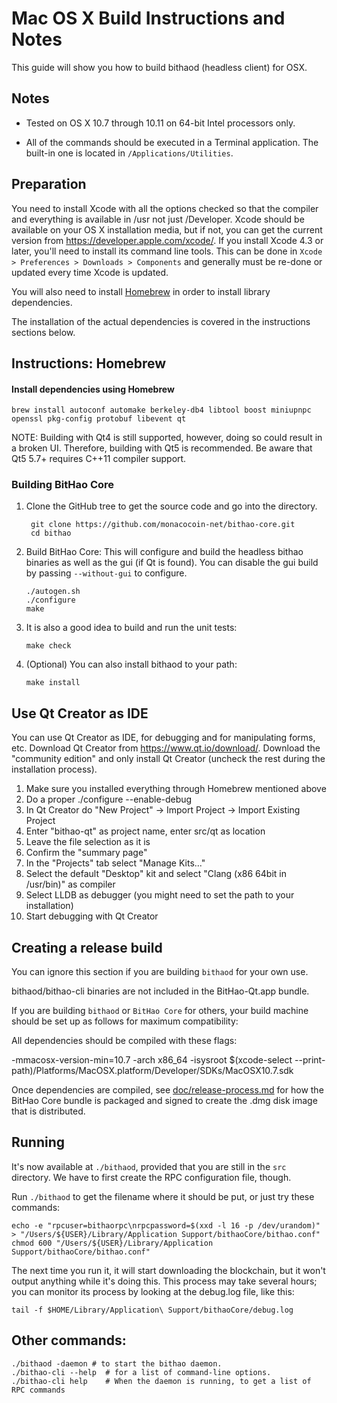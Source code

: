 Mac OS X Build Instructions and Notes
====================================
This guide will show you how to build bithaod (headless client) for OSX.

Notes
-----

* Tested on OS X 10.7 through 10.11 on 64-bit Intel processors only.

* All of the commands should be executed in a Terminal application. The
built-in one is located in `/Applications/Utilities`.

Preparation
-----------

You need to install Xcode with all the options checked so that the compiler
and everything is available in /usr not just /Developer. Xcode should be
available on your OS X installation media, but if not, you can get the
current version from https://developer.apple.com/xcode/. If you install
Xcode 4.3 or later, you'll need to install its command line tools. This can
be done in `Xcode > Preferences > Downloads > Components` and generally must
be re-done or updated every time Xcode is updated.

You will also need to install [Homebrew](http://brew.sh) in order to install library
dependencies.

The installation of the actual dependencies is covered in the instructions
sections below.

Instructions: Homebrew
----------------------

#### Install dependencies using Homebrew

    brew install autoconf automake berkeley-db4 libtool boost miniupnpc openssl pkg-config protobuf libevent qt

NOTE: Building with Qt4 is still supported, however, doing so could result in a broken UI. Therefore, building with Qt5 is recommended. Be aware that Qt5 5.7+ requires C++11 compiler support.

### Building BitHao Core

1. Clone the GitHub tree to get the source code and go into the directory.

        git clone https://github.com/monacocoin-net/bithao-core.git
        cd bithao

2.  Build BitHao Core:
    This will configure and build the headless bithao binaries as well as the gui (if Qt is found).
    You can disable the gui build by passing `--without-gui` to configure.

        ./autogen.sh
        ./configure
        make

3.  It is also a good idea to build and run the unit tests:

        make check

4.  (Optional) You can also install bithaod to your path:

        make install

Use Qt Creator as IDE
------------------------
You can use Qt Creator as IDE, for debugging and for manipulating forms, etc.
Download Qt Creator from https://www.qt.io/download/. Download the "community edition" and only install Qt Creator (uncheck the rest during the installation process).

1. Make sure you installed everything through Homebrew mentioned above
2. Do a proper ./configure --enable-debug
3. In Qt Creator do "New Project" -> Import Project -> Import Existing Project
4. Enter "bithao-qt" as project name, enter src/qt as location
5. Leave the file selection as it is
6. Confirm the "summary page"
7. In the "Projects" tab select "Manage Kits..."
8. Select the default "Desktop" kit and select "Clang (x86 64bit in /usr/bin)" as compiler
9. Select LLDB as debugger (you might need to set the path to your installation)
10. Start debugging with Qt Creator

Creating a release build
------------------------
You can ignore this section if you are building `bithaod` for your own use.

bithaod/bithao-cli binaries are not included in the BitHao-Qt.app bundle.

If you are building `bithaod` or `BitHao Core` for others, your build machine should be set up
as follows for maximum compatibility:

All dependencies should be compiled with these flags:

 -mmacosx-version-min=10.7
 -arch x86_64
 -isysroot $(xcode-select --print-path)/Platforms/MacOSX.platform/Developer/SDKs/MacOSX10.7.sdk

Once dependencies are compiled, see [doc/release-process.md](release-process.md) for how the BitHao Core
bundle is packaged and signed to create the .dmg disk image that is distributed.

Running
-------

It's now available at `./bithaod`, provided that you are still in the `src`
directory. We have to first create the RPC configuration file, though.

Run `./bithaod` to get the filename where it should be put, or just try these
commands:

    echo -e "rpcuser=bithaorpc\nrpcpassword=$(xxd -l 16 -p /dev/urandom)" > "/Users/${USER}/Library/Application Support/bithaoCore/bithao.conf"
    chmod 600 "/Users/${USER}/Library/Application Support/bithaoCore/bithao.conf"

The next time you run it, it will start downloading the blockchain, but it won't
output anything while it's doing this. This process may take several hours;
you can monitor its process by looking at the debug.log file, like this:

    tail -f $HOME/Library/Application\ Support/bithaoCore/debug.log

Other commands:
-------

    ./bithaod -daemon # to start the bithao daemon.
    ./bithao-cli --help  # for a list of command-line options.
    ./bithao-cli help    # When the daemon is running, to get a list of RPC commands
